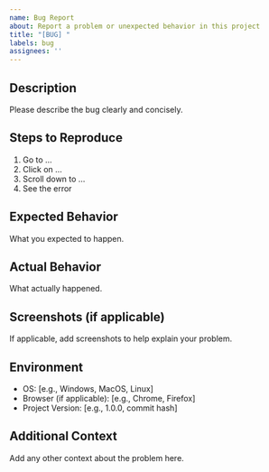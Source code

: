 ```yaml
---
name: Bug Report
about: Report a problem or unexpected behavior in this project
title: "[BUG] "
labels: bug
assignees: ''
---
```


## Description
Please describe the bug clearly and concisely.

## Steps to Reproduce
1. Go to …
2. Click on …
3. Scroll down to …
4. See the error

## Expected Behavior
What you expected to happen.

## Actual Behavior
What actually happened.

## Screenshots (if applicable)
If applicable, add screenshots to help explain your problem.

## Environment
- OS: [e.g., Windows, MacOS, Linux]
- Browser (if applicable): [e.g., Chrome, Firefox]
- Project Version: [e.g., 1.0.0, commit hash]

## Additional Context
Add any other context about the problem here.
